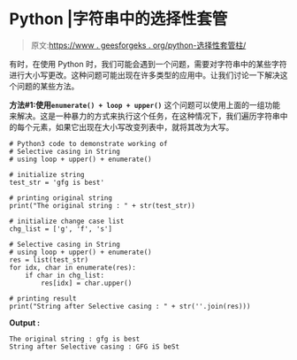 # Python |字符串中的选择性套管

> 原文:[https://www . geesforgeks . org/python-选择性套管柱/](https://www.geeksforgeeks.org/python-selective-casing-in-string/)

有时，在使用 Python 时，我们可能会遇到一个问题，需要对字符串中的某些字符进行大小写更改。这种问题可能出现在许多类型的应用中。让我们讨论一下解决这个问题的某些方法。

**方法#1:使用`enumerate() + loop + upper()`**
这个问题可以使用上面的一组功能来解决。这是一种暴力的方式来执行这个任务，在这种情况下，我们遍历字符串中的每个元素，如果它出现在大小写改变列表中，就将其改为大写。

```
# Python3 code to demonstrate working of
# Selective casing in String
# using loop + upper() + enumerate()

# initialize string
test_str = 'gfg is best'

# printing original string 
print("The original string : " + str(test_str))

# initialize change case list 
chg_list = ['g', 'f', 's']

# Selective casing in String
# using loop + upper() + enumerate()
res = list(test_str)
for idx, char in enumerate(res):
    if char in chg_list:
        res[idx] = char.upper()

# printing result
print("String after Selective casing : " + str(''.join(res)))
```

**Output :**

```
The original string : gfg is best
String after Selective casing : GFG iS beSt

```